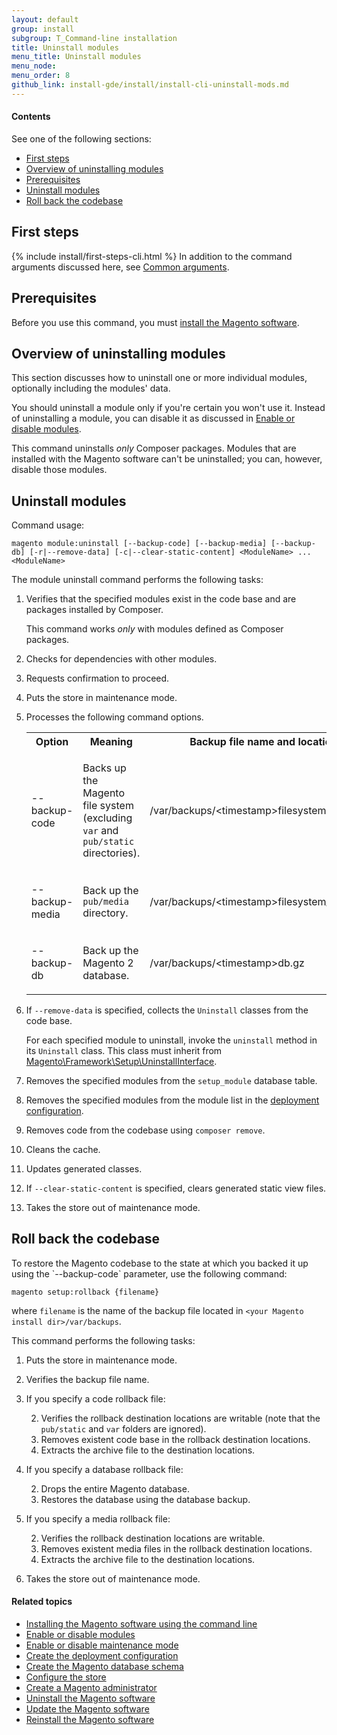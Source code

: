 ```yaml
---
layout: default
group: install 
subgroup: T_Command-line installation
title: Uninstall modules
menu_title: Uninstall modules
menu_node: 
menu_order: 8
github_link: install-gde/install/install-cli-uninstall-mods.md
---
```


  
<h4>Contents</h4>

See one of the following sections:

*	<a href="#instgde-cli-before">First steps</a>
*	<a href="#instgde-cli-uninst-mod-over">Overview of uninstalling modules</a>
*	<a href="#instgde-cli-uninst-prereq">Prerequisites</a>
*	<a href="#instgde-cli-uninst-mod-uninst">Uninstall modules</a>
*	<a href="#instgde-cli-uninst-mod-roll">Roll back the codebase</a>

<h2 id="instgde-cli-before">First steps</h2>
{% include install/first-steps-cli.html %}
In addition to the command arguments discussed here, see <a href="{{ site.gdeurl }}install-gde/install/install-cli-subcommands.html#instgde-cli-subcommands-common">Common arguments</a>.

<h2 id="instgde-cli-uninst-prereq">Prerequisites</h2>
Before you use this command, you must <a href="{{ site.gdeurl }}install-gde/install/install-cli-install.html">install the Magento software</a>.

<h2 id="instgde-cli-uninst-mod-over">Overview of uninstalling modules</h2>
This section discusses how to uninstall one or more individual modules, optionally including the modules' data. 

You should uninstall a module only if you're certain you won't use it. Instead of uninstalling a module, you can disable it as discussed in <a href="{{ site.gdeurl }}install-gde/install/install-cli-subcommands-enable.html">Enable or disable modules</a>.

<div class="bs-callout bs-callout-info" id="info">
<span class="glyphicon-class">
  <p>This command uninstalls <em>only</em> Composer packages. Modules that are installed with the Magento software can't be uninstalled; you can, however, disable those modules.</p></span>
</div>


<h2 id="instgde-cli-uninst-mod-uninst">Uninstall modules</h2>
Command usage:

	magento module:uninstall [--backup-code] [--backup-media] [--backup-db] [-r|--remove-data] [-c|--clear-static-content] <ModuleName> ... <ModuleName>

The module uninstall command performs the following tasks:

1.	Verifies that the specified modules exist in the code base and are packages installed by Composer.

	This command works *only* with modules defined as Composer packages.

2.	Checks for dependencies with other modules.
4.	Requests confirmation to proceed.
3.	Puts the store in maintenance mode.
4.	Processes the following command options.

	<table>
	<col width="25%">
	<col width="65%">
	<col width="10%">
	<tbody>
		<tr>
			<th>Option</th>
			<th>Meaning</th>
			<th>Backup file name and location</th>
		</tr>
		
	<tr>
		<td><p>--backup-code</p></td>
		<td><p>Backs up the Magento file system (excluding <code>var</code> and <code>pub/static</code> directories).</p></td>
		<td><p>/var/backups/&lt;timestamp>filesystem.tgz</p></td>
	</tr>
	<tr>
		<td><p>--backup-media</p></td>
		<td><p>Back up the <code>pub/media</code> directory.</p></td>
		<td><p>/var/backups/&lt;timestamp>filesystem_media.tgz</p></td>
	</tr>
	<tr>
	<tr>
		<td><p>--backup-db</p></td>
		<td><p>Back up the Magento 2 database.</p></td>
		<td><p>/var/backups/&lt;timestamp>db.gz</p></td>
	</tr>
	<tr>
	</tbody>
	</table>


3.	If `--remove-data` is specified, collects the `Uninstall` classes from the code base.

	For each specified module to uninstall, invoke the `uninstall` method in its `Uninstall` class. This class must inherit from <a href="{{ site.mage2000url }}lib/internal/Magento/Framework/Setup/UninstallInterface.php" target="_blank">Magento\Framework\Setup\UninstallInterface</a>.
4.	Removes the specified modules from the `setup_module` database table.
4.	Removes the specified modules from the module list in the <a href="{{ site.gdeurl }}config-guide/config/config-php.html">deployment configuration</a>.
5.	Removes code from the codebase using `composer remove`.
5.	Cleans the cache.
6.	Updates generated classes.
6.	If `--clear-static-content` is specified, clears generated static view files.
7.	Takes the store out of maintenance mode.

<h2 id="instgde-cli-uninst-mod-roll">Roll back the codebase</h2>
To restore the Magento codebase to the state at which you backed it up using the `--backup-code` parameter, use the following command:

	magento setup:rollback {filename}

where `filename` is the name of the backup file located in `<your Magento install dir>/var/backups`.

This command performs the following tasks:

1.	Puts the store in maintenance mode.
1.	Verifies the backup file name.
4.	If you specify a code rollback file:
	
	2.	Verifies the rollback destination locations are writable (note that the `pub/static` and `var` folders are ignored).
	3.	Removes existent code base in the rollback destination locations.
	4.	Extracts the archive file to the destination locations.
5.	If you specify a database rollback file:

	2.	Drops the entire Magento database.
	3.	Restores the database using the database backup.
5.	If you specify a media rollback file:

	2.	Verifies the rollback destination locations are writable.
	3.	Removes existent media files in the rollback destination locations.
	4.	Extracts the archive file to the destination locations.

5.	Takes the store out of maintenance mode.

#### Related topics

*	<a href="{{ site.gdeurl }}install-gde/install/install-cli-install.html">Installing the Magento software using the command line</a>
*	<a href="{{ site.gdeurl }}install-gde/install/install-cli-subcommands-enable.html">Enable or disable modules</a>
*	<a href="{{ site.gdeurl }}install-gde/install/install-cli-subcommands-maint.html">Enable or disable maintenance mode</a>
*	<a href="{{ site.gdeurl }}install-gde/install/install-cli-subcommands-deployment.html">Create the deployment configuration</a>
*	<a href="{{ site.gdeurl }}install-gde/install/install-cli-subcommands-db.html">Create the Magento database schema</a>
*	<a href="{{ site.gdeurl }}install-gde/install/install-cli-subcommands-store.html">Configure the store</a>
*	<a href="{{ site.gdeurl }}install-gde/install/install-cli-subcommands-admin.html">Create a Magento administrator</a>
*	<a href="{{ site.gdeurl }}install-gde/install/install-cli-uninstall.html#instgde-install-uninstall">Uninstall the Magento software</a>
*	<a href="{{ site.gdeurl }}install-gde/install/install-cli-uninstall.html#instgde-install-magento-update">Update the Magento software</a>
*	<a href="{{ site.gdeurl }}install-gde/install/install-cli-uninstall.html#instgde-install-magento-reinstall">Reinstall the Magento software</a>